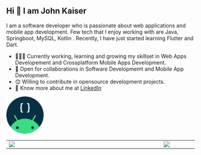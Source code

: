 
## Hi 👋 I am John Kaiser  


I am a software developer who is passionate about web applications and mobile app development. Few tech that I enjoy working with are Java, Springboot, MySQL, Kotlin . Recently, I have just started learning Flutter and Dart.

- 👨🏽‍💻 Currently working, learning and growing my skillset in Web Apps Developement and Crossplatform Mobile Apps Development.
- 🤝 Open for collaborations in Software Developmemt and Mobile App Development.
- 😊 Willing to contribute in opensource development projects.
- 👨 Know more about me at [LinkedIn](https://www.linkedin.com/in/john-kaiser-910692212/) 

<img src="https://github.com/johnkaizer/johnkaizer/blob/master/android.png" width="100"/>

<br>

<center>
  <table>
    <tr>
        <td><img width="400px" align="left" src="https://github-readme-stats.vercel.app/api?username=johnkaizer&count_private=true&show_icons=true&theme=dark&layout=compact" /></td>
        <td><img width="380px" align="left" src="https://github-readme-stats.vercel.app/api/top-langs/?username=johnkaizer&hide=html&layout=compact&theme=dark" /></td>      
    </tr>   
  </table>
</center>
